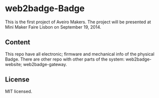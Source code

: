 web2badge-Badge
===============

This is the first project of Aveiro Makers. 
The project will be presented at Mini Maker Faire Lisbon on September 19, 2014.

Content
-------
This repo have all electronic; firmware and mechanical info of the physical Badge. 
There are other repo with other parts of the system: web2badge-website; web2badge-gateway.

License
-------
MIT licensed.
